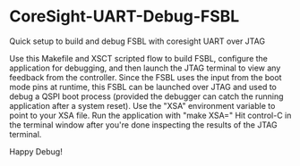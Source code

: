 # CoreSight-UART-Debug-FSBL
Quick setup to build and debug FSBL with coresight UART over JTAG


Use this Makefile and XSCT scripted flow to build FSBL, configure the application for debugging, and then launch the JTAG terminal to view any feedback from the controller.
Since the FSBL uses the input from the boot mode pins at runtime, this FSBL can be launched over JTAG and used to debug a QSPI boot process (provided the debugger can catch the running application after a system reset).
Use the "XSA" environment variable to point to your XSA file.
Run the application with "make XSA=<my XSA>"
Hit control-C in the terminal window after you're done inspecting the results of the JTAG terminal.

Happy Debug!

